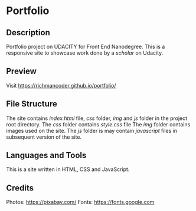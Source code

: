 # Portfolio

## Description
Portfolio project on UDACITY for Front End Nanodegree. This is a responsive site to showcase work done by a _scholar_ on Udacity.

## Preview
Visit https://richmancoder.github.io/portfolio/

## File Structure
The site contains _index.html_ file, _css_ folder, _img_ and _js_ folder in the project root directory. 
The _css_ folder contains _style.css_ file
The _img_ folder contains images used on the site.
The _js_ folder is may contain _javascript_ files in subsequent version of the site.

## Languages and Tools
This is a site written in HTML, CSS and JavaScript.

## Credits
Photos: https://pixabay.com/
Fonts: https://fonts.google.com
